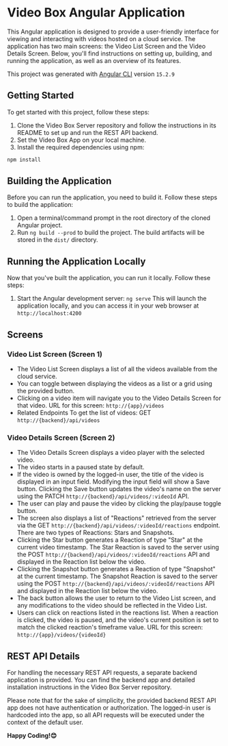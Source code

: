 # Video Box Angular Application
This Angular application is designed to provide a user-friendly interface for viewing and interacting with videos hosted on a cloud service. The application has two main screens: the Video List Screen and the Video Details Screen. Below, you'll find instructions on setting up, building, and running the application, as well as an overview of its features.

This project was generated with [Angular CLI](https://github.com/angular/angular-cli) version `15.2.9`

## Getting Started
To get started with this project, follow these steps:
1. Clone the Video Box Server repository and follow the instructions in its README to set up and run the REST API backend.
2. Set the Video Box App on your local machine.
3. Install the required dependencies using npm:
```sh
npm install
```

## Building the Application
Before you can run the application, you need to build it. Follow these steps to build the application:
1. Open a terminal/command prompt in the root directory of the cloned Angular project.
2. Run `ng build --prod` to build the project. The build artifacts will be stored in the `dist/` directory.

## Running the Application Locally
Now that you've built the application, you can run it locally. Follow these steps:
1. Start the Angular development server:
`ng serve`
This will launch the application locally, and you can access it in your web browser at `http://localhost:4200`

## Screens
### Video List Screen (Screen 1)
- The Video List Screen displays a list of all the videos available from the cloud service.
- You can toggle between displaying the videos as a list or a grid using the provided button.
- Clicking on a video item will navigate you to the Video Details Screen for that video.
URL for this screen: `http://{app}/videos`
- Related Endpoints
To get the list of videos: GET `http://{backend}/api/videos`

### Video Details Screen (Screen 2)
- The Video Details Screen displays a video player with the selected video.
- The video starts in a paused state by default.
- If the video is owned by the logged-in user, the title of the video is displayed in an input field. Modifying the input field will show a Save button. Clicking the Save button updates the video's name on the server using the PATCH `http://{backend}/api/videos/:videoId` API.
- The user can play and pause the video by clicking the play/pause toggle button.
- The screen also displays a list of "Reactions" retrieved from the server via the GET `http://{backend}/api/videos/:videoId/reactions` endpoint. There are two types of Reactions: Stars and Snapshots.
- Clicking the Star button generates a Reaction of type "Star" at the current video timestamp. The Star Reaction is saved to the server using the POST `http://{backend}/api/videos/:videoId/reactions` API and displayed in the Reaction list below the video.
- Clicking the Snapshot button generates a Reaction of type "Snapshot" at the current timestamp. The Snapshot Reaction is saved to the server using the POST `http://{backend}/api/videos/:videoId/reactions` API and displayed in the Reaction list below the video.
- The back button allows the user to return to the Video List screen, and any modifications to the video should be reflected in the Video List.
- Users can click on reactions listed in the reactions list. When a reaction is clicked, the video is paused, and the video's current position is set to match the clicked reaction's timeframe value.
URL for this screen: `http://{app}/videos/{videoId}`

## REST API Details
For handling the necessary REST API requests, a separate backend application is provided. You can find the backend app and detailed installation instructions in the Video Box Server repository.

Please note that for the sake of simplicity, the provided backend REST API app does not have authentication or authorization. The logged-in user is hardcoded into the app, so all API requests will be executed under the context of the default user.

**Happy Coding!😊**

